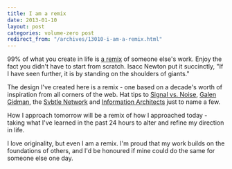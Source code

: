 ```yaml
---
title: I am a remix
date: 2013-01-10
layout: post
categories: volume-zero post
redirect_from: "/archives/13010-i-am-a-remix.html"
---
```



99% of what you create in life is [a remix](http://www.everythingisaremix.info/watch-the-series/) of someone else's work. Enjoy the fact you didn't have to start from scratch. Isacc Newton put it succinctly, "If I have seen further, it is by standing on the shoulders of giants."

<!-- more -->

The design I've created here is a remix - one based on a decade's worth of inspiration from all corners of the web. Hat tips to [Signal vs. Noise](http://37signals.com/svn/), [Galen Gidman](http://galengidman.com), the [Svbtle Network](http://svbtle.com) and [Information Architects](http://informationarchitects.net/blog/) just to name a few.

How I approach tomorrow will be a remix of how I approached today - taking what I've learned in the past 24 hours to alter and refine my direction in life.

I love originality, but even I am a remix. I'm proud that my work builds on the foundations of others, and I'd be honoured if mine could do the same for someone else one day.
